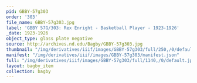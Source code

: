 ```yaml
---
pid: GBBY-57g303
order: '303'
file_name: GBBY-57g303.jpg
label: 'GBBY 57G/303: Rex Enright - Basketball Player - 1923-1926'
_date: 1923-1926
object_type: glass plate negative
source: http://archives.nd.edu/Bagby/GBBY-57g303.jpg
thumbnail: "/img/derivatives/iiif/images/GBBY-57g303/full/250,/0/default.jpg"
manifest: "/img/derivatives/iiif/images/GBBY-57g303/manifest.json"
full: "/img/derivatives/iiif/images/GBBY-57g303/full/1140,/0/default.jpg"
layout: bagby_item
collection: bagby
---
```

